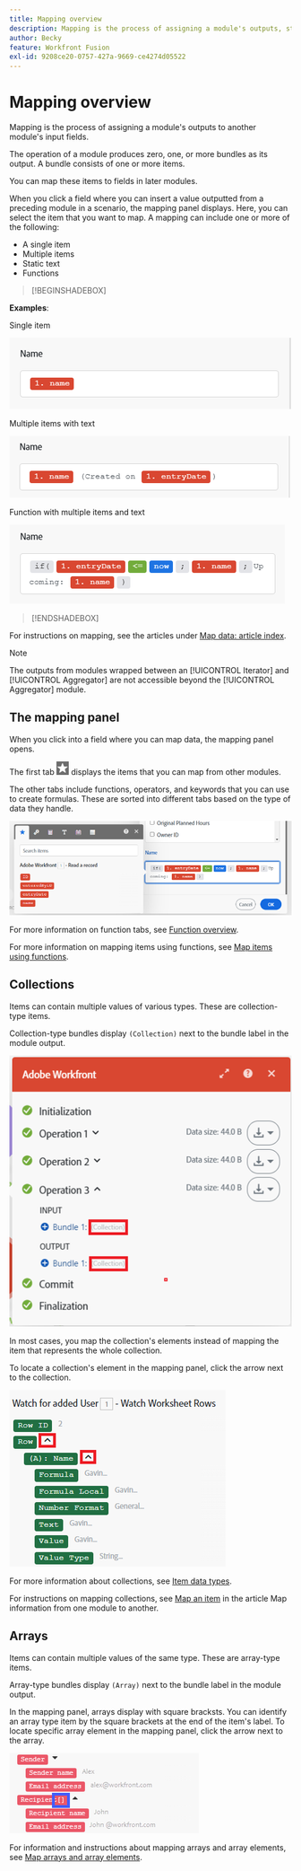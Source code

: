 ```yaml
---
title: Mapping overview
description: Mapping is the process of assigning a module's outputs, structured into items, to another module's input fields.
author: Becky
feature: Workfront Fusion
exl-id: 9208ce20-0757-427a-9669-ce4274d05522
---
```

# Mapping overview

Mapping is the process of assigning a module's outputs to another module's input fields.

The operation of a module produces zero, one, or more bundles as its output. A bundle consists of one or more items.

You can map these items to fields in later modules.

When you click a field where you can insert a value outputted from a preceding module in a scenario, the mapping panel displays. Here, you can select the item that you want to map. A mapping can include one or more of the following:

* A single item
* Multiple items
* Static text
* Functions

>[!BEGINSHADEBOX]

**Examples**:

Single item

![Map single item](assets/map-single.png)

Multiple items with text

![Map multiple items](assets/map-multiple-with-text.png)

Function with multiple items and text

![Map formula with text](assets/map-formula-with-text.png)


>[!ENDSHADEBOX]


For instructions on mapping, see the articles under [Map data: article index](/help/workfront-fusion/create-scenarios/map-data/map-data-toc.md).

>[!NOTE]
>
>The outputs from modules wrapped between an [!UICONTROL Iterator] and [!UICONTROL Aggregator] are not accessible beyond the [!UICONTROL Aggregator] module.

## The mapping panel

When you click into a field where you can map data, the mapping panel opens.

The first tab ![Map from other modules](assets/toolbar-icon-functions-you-map-from-other-modules.png) displays the items that you can map from other modules.

The other tabs include functions, operators, and keywords that you can use to create formulas. These are sorted into different tabs based on the type of data they handle.

![Mapping panel](assets/mapping-panel-blank.png)


For more information on function tabs, see [Function overview](/help/workfront-fusion/get-started-with-fusion/understand-fusion/function-overview.md).

For more information on mapping items using functions, see [Map items using functions](/help/workfront-fusion/create-scenarios/map-data/map-using-functions.md).

## Collections

Items can contain multiple values of various types. These are collection-type items.

Collection-type bundles display `(Collection)` next to the bundle label in the module output. 

![Collection](assets/collection.png)

In most cases, you map the collection's elements instead of mapping the item that represents the whole collection.

To locate a collection's element in the mapping panel, click the arrow next to the collection.

![Collection dropdown](assets/collection-dropdown.png)

For more information about collections, see [Item data types](/help/workfront-fusion/references/mapping-panel/data-types/item-data-types.md).

For instructions on mapping collections, see [Map an item](/help/workfront-fusion/create-scenarios/map-data/map-data-from-one-to-another.md#map-an-item) in the article Map information from one module to another.

## Arrays

Items can contain multiple values of the same type. These are array-type items.

Array-type bundles display `(Array)` next to the bundle label in the module output.

In the mapping panel, arrays display with square bracksts. You can identify an array type item by the square brackets at the end of the item's label. To locate specific array element in the mapping panel, click the arrow next to the array.

![Array](assets/array.png)

For information and instructions about mapping arrays and array elements, see [Map arrays and array elements](/help/workfront-fusion/create-scenarios/map-data/map-an-array.md).

